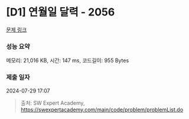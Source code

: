 # [D1] 연월일 달력 - 2056 

[문제 링크](https://swexpertacademy.com/main/code/problem/problemDetail.do?contestProbId=AV5QLkdKAz4DFAUq) 

### 성능 요약

메모리: 21,016 KB, 시간: 147 ms, 코드길이: 955 Bytes

### 제출 일자

2024-07-29 17:07



> 출처: SW Expert Academy, https://swexpertacademy.com/main/code/problem/problemList.do